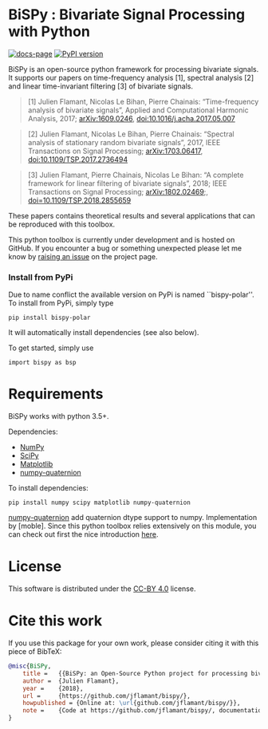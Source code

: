# BiSPy : Bivariate Signal Processing with Python

[![docs-page](https://img.shields.io/badge/docs-latest-blue)](https://jflamant.github.io/bispy/)
[![PyPI version](https://badge.fury.io/py/bispy-polar.svg)](https://badge.fury.io/py/bispy-polar)

BiSPy is an open-source python framework for processing bivariate signals. It supports our papers on time-frequency analysis [1], spectral analysis [2] and linear time-invariant filtering [3] of bivariate signals.

> [1] Julien Flamant, Nicolas Le Bihan, Pierre Chainais: “Time-frequency analysis of bivariate signals”, Applied and Computational Harmonic Analysis, 2017; [arXiv:1609.0246](http://arxiv.org/abs/1609.02463), [doi:10.1016/j.acha.2017.05.007](https://doi.org/10.1016/j.acha.2017.05.007)

> [2] Julien Flamant, Nicolas Le Bihan, Pierre Chainais: “Spectral analysis of stationary random bivariate signals”, 2017, IEEE Transactions on Signal Processing; [arXiv:1703.06417](http://arxiv.org/abs/1703.06417), [doi:10.1109/TSP.2017.2736494](https://doi.org/10.1109/TSP.2017.2736494)

> [3] Julien Flamant, Pierre Chainais, Nicolas Le Bihan: “A complete framework for linear filtering of bivariate signals”, 2018; IEEE Transactions on Signal Processing; [arXiv:1802.02469](https://arxiv.org/abs/1802.02469);, [doi=10.1109/TSP.2018.2855659](https://doi.org/10.1109/TSP.2018.2855659})

These papers contains theoretical results and several applications that can be reproduced with this toolbox.


This python toolbox is currently under development and is hosted on GitHub. If you encounter a bug or something unexpected please let me know by [raising an issue](https://github.com/jflamant/bispy/issues) on the project page.

### Install from PyPi

Due to name conflict the available version on PyPi is named ``bispy-polar''. To install from PyPi, simply type

```
pip install bispy-polar
```

It will automatically install dependencies (see also below). 

To get started, simply use 
```
import bispy as bsp
```

Requirements
============
BiSPy works with python 3.5+.

Dependencies:
 -   [NumPy](http://www.numpy.org)
 -   [SciPy](https://www.scipy.org)
 -   [Matplotlib](http://matplotlib.org)
 -   [numpy-quaternion](https://github.com/moble/quaternion)

To install dependencies:
```shell
pip install numpy scipy matplotlib numpy-quaternion
```

[numpy-quaternion](https://github.com/moble/quaternion) add quaternion dtype support to numpy. Implementation by [moble]. Since this python toolbox relies extensively on this module, you can check out first the nice introduction [here](https://github.com/moble).


License
=======
This software is distributed under the [CC-BY 4.0](https://creativecommons.org/licenses/by/4.0/) license.

Cite this work
==============
If you use this package for your own work, please consider citing it with this piece of BibTeX:

```bibtex
@misc{BiSPy,
    title =   {{BiSPy: an Open-Source Python project for processing bivariate signals}},
    author =  {Julien Flamant},
    year =    {2018},
    url =     {https://github.com/jflamant/bispy/},
    howpublished = {Online at: \url{github.com/jflamant/bispy/}},
    note =    {Code at https://github.com/jflamant/bispy/, documentation at https://bispy.readthedocs.io/}
}
```
